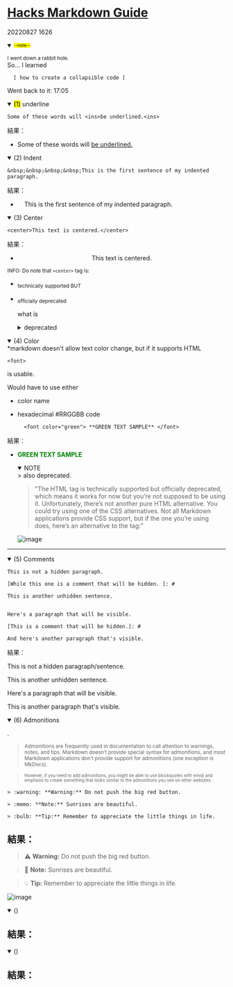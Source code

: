 # [Hacks  Markdown Guide](https://www.markdownguide.org/hacks/) 

20220827 1626
<details open>
<summary> <sup><sub><mark>--note--</mark></summary>
<p> <sub>I went down a rabbit hole. </sub><br> So...
I learned 

      [ how to create a collapsible code ]

Went back to it: 17:05
<br>
</details>



<details open>
<summary><mark>(1)</mark> underline </summary>

    Some of these words will <ins>be underlined.<ins> 

結果：
- Some of these words will <ins> be underlined.<ins> 

</details>

<details open>
<summary>(2) Indent</summary>

    &nbsp;&nbsp;&nbsp;&nbsp;This is the first sentence of my indented paragraph.


結果：
- &nbsp;&nbsp;&nbsp;&nbsp;This is the first sentence of my indented paragraph.

</details>




<details open>
<summary>(3) Center</summary>

    <center>This text is centered.</center>


結果：
- <center>This text is centered.</center>

<sub>INFO: Do note that `<center>` tag is:
- <sub>technically supported BUT
- <sub>officially deprecated

    what is 
    <details>
    <summary>deprecated</summary>
    
    ![image](https://user-images.githubusercontent.com/111704606/187030022-91150393-e5e3-4391-972a-92412c29d88b.png)
</details>


<details open>
<summary>(4) Color</summary>
*markdown doesn't allow text color change, but if it supports HTML

    <font>

is usable.

Would have to use either
- color name
- hexadecimal #RRGGBB code


        <font color="green"> **GREEN TEXT SAMPLE** </font>


結果：
-   <font color="green"> **GREEN TEXT SAMPLE** </font>
    <details open>
    <summary> NOTE </summary>
    > also deprecated. <br>

    >"The <font> HTML tag is technically supported but officially deprecated, which means it works for now but you’re not supposed to be using it. Unfortunately, there’s not another pure HTML alternative. You could try using one of the CSS alternatives. Not all Markdown applications provide CSS support, but if the one you’re using does, here’s an alternative to the <font> tag:" </br>
    
    ![image](https://user-images.githubusercontent.com/111704606/187030549-8a1294ac-623b-473f-901f-89056bd26562.png)

        
</details>

---



<details open>
<summary>(5) Comments</summary>

    This is not a hidden paragraph.

    [While this one is a comment that will be hidden. ]: #

    This is another unhidden sentence.


    Here's a paragraph that will be visible.

    [This is a comment that will be hidden.]: # 

    And here's another paragraph that's visible.

結果：

This is not a hidden paragraph/sentence.

[ While this one is a comment that will be hidden. ]: #
This is another unhidden sentence.

Here's a paragraph that will be visible.

[ This is a hidden comment]: #

This is another paragraph that's visible.

</details>





<details open>
<summary>(6) Admonitions</summary>

.
> <sub>Admonitions are frequently used in documentation to call attention to warnings, notes, and tips. Markdown doesn’t provide special syntax for admonitions, and most Markdown applications don’t provide support for admonitions (one exception is MkDocs).

> <sub><sub> However, if you need to add admonitions, you might be able to use blockquotes with emoji and emphasis to create something that looks similar to the admonitions you see on other websites. </sub>


    > :warning: **Warning:** Do not push the big red button.

    > :memo: **Note:** Sunrises are beautiful.

    > :bulb: **Tip:** Remember to appreciate the little things in life.





結果：
- 
> :warning: **Warning:** Do not push the big red button.

> :memo: **Note:** Sunrises are beautiful.

> :bulb: **Tip:** Remember to appreciate the little things in life.

![image](https://user-images.githubusercontent.com/111704606/187030952-43dc8e15-8c0a-4a41-8bd5-999111196955.png)



</details>





<details open>
<summary>()</summary>

結果：
- 
</details>










<details open>
<summary>()</summary>

結果：
- 
</details>